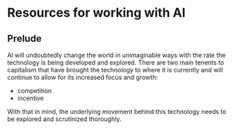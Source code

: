 # Resources for working with AI 

## Prelude
AI will undoubtedly change the world in unimaginable ways with the rate the technology is being developed and explored. There are two main tenents to capitalism that have brought the technology to where it is currently and will continue to allow for its increased focus and growth: 

- competition
- incentive

With that in mind, the underlying movement behind this technology needs to be explored and scrutinized thoroughly.
